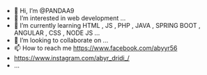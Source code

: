 - 👋 Hi, I’m @PANDAA9
- 👀 I’m interested in web development ...
- 🌱 I’m currently learning  HTML , JS , PHP , JAVA , SPRING BOOT , ANGULAR , CSS , NODE JS ...
- 💞️ I’m looking to collaborate on ...
- 📫 How to reach me https://www.facebook.com/abyyr56
- https://www.instagram.com/abyr_dridi_/
-  ...

<!---
PANDAA9/PANDAA9 is a ✨ special ✨ repository because its `README.md` (this file) appears on your GitHub profile.
You can click the Preview link to take a look at your changes.
--->
